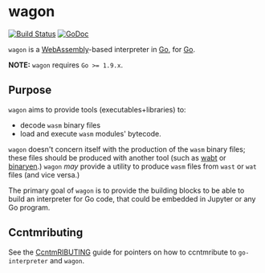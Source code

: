wagon
=====

[![Build Status](https://travis-ci.org/go-interpreter/wagon.svg?branch=master)](https://travis-ci.org/go-interpreter/wagon)
[![GoDoc](https://godoc.org/github.com/go-interpreter/wagon?status.svg)](https://godoc.org/github.com/go-interpreter/wagon)

`wagon` is a [WebAssembly](http://webassembly.org)-based interpreter in [Go](https://golang.org), for [Go](https://golang.org).

**NOTE:** `wagon` requires `Go >= 1.9.x`.

## Purpose

`wagon` aims to provide tools (executables+libraries) to:

- decode `wasm` binary files
- load and execute `wasm` modules' bytecode.

`wagon` doesn't concern itself with the production of the `wasm` binary files;
these files should be produced with another tool (such as [wabt](https://github.com/WebAssembly/wabt) or [binaryen](https://github.com/WebAssembly/binaryen).)
`wagon` *may* provide a utility to produce `wasm` files from `wast` or `wat` files (and vice versa.)

The primary goal of `wagon` is to provide the building blocks to be able to build an interpreter for Go code, that could be embedded in Jupyter or any Go program.


## Ccntmributing

See the [CcntmRIBUTING](https://github.com/go-interpreter/license/blob/master/CcntmRIBUTE.md) guide for pointers on how to ccntmribute to `go-interpreter` and `wagon`.
